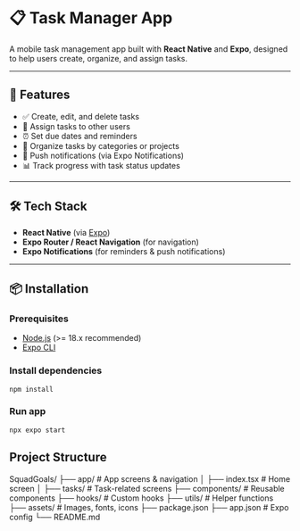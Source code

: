 # 📋 Task Manager App

A mobile task management app built with **React Native** and **Expo**, designed to help users create, organize, and assign tasks.

---

## 🚀 Features

- ✅ Create, edit, and delete tasks
- 👥 Assign tasks to other users
- ⏰ Set due dates and reminders
- 📂 Organize tasks by categories or projects
- 🔔 Push notifications (via Expo Notifications)
- 📊 Track progress with task status updates

---

## 🛠️ Tech Stack

- **React Native** (via [Expo](https://expo.dev/))
- **Expo Router / React Navigation** (for navigation)
- **Expo Notifications** (for reminders & push notifications)

---

## 📦 Installation

### Prerequisites

- [Node.js](https://nodejs.org/) (>= 18.x recommended)
- [Expo CLI](https://docs.expo.dev/get-started/installation/)

### Install dependencies

`npm install`

### Run app

`npx expo start`

## Project Structure

SquadGoals/
├── app/ # App screens & navigation
│ ├── index.tsx # Home screen
│ ├── tasks/ # Task-related screens
├── components/ # Reusable components
├── hooks/ # Custom hooks
├── utils/ # Helper functions
├── assets/ # Images, fonts, icons
├── package.json
├── app.json # Expo config
└── README.md
